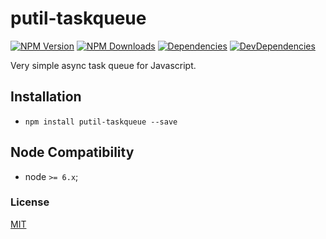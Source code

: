 # putil-taskqueue

[![NPM Version][npm-image]][npm-url]
[![NPM Downloads][downloads-image]][downloads-url]
[![Dependencies][dependencies-image]][dependencies-url]
[![DevDependencies][devdependencies-image]][devdependencies-url]

Very simple async task queue for Javascript.

## Installation

  - `npm install putil-taskqueue --save`

## Node Compatibility

  - node `>= 6.x`;
  
### License
[MIT](LICENSE)

[npm-image]: https://img.shields.io/npm/v/putil-taskqueue.svg
[npm-url]: https://npmjs.org/package/putil-taskqueue
[travis-image]: https://img.shields.io/travis/panates/putil-taskqueue/master.svg
[travis-url]: https://travis-ci.com/panates/putil-taskqueue
[coveralls-image]: https://img.shields.io/coveralls/panates/putil-taskqueue/master.svg
[coveralls-url]: https://coveralls.io/r/panates/putil-taskqueue
[downloads-image]: https://img.shields.io/npm/dm/putil-taskqueue.svg
[downloads-url]: https://npmjs.org/package/putil-taskqueue
[gitter-image]: https://badges.gitter.im/panates/putil-taskqueue.svg
[gitter-url]: https://gitter.im/panates/putil-taskqueue?utm_source=badge&utm_medium=badge&utm_campaign=pr-badge&utm_content=badge
[dependencies-image]: https://david-dm.org/panates/putil-taskqueue/status.svg
[dependencies-url]:https://david-dm.org/panates/putil-taskqueue
[devdependencies-image]: https://david-dm.org/panates/putil-taskqueue/dev-status.svg
[devdependencies-url]:https://david-dm.org/panates/putil-taskqueue?type=dev
[quality-image]: http://npm.packagequality.com/shield/putil-taskqueue.png
[quality-url]: http://packagequality.com/#?package=putil-taskqueue
